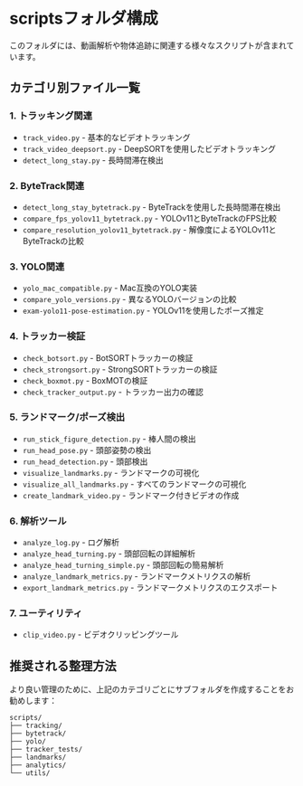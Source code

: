 # scriptsフォルダ構成

このフォルダには、動画解析や物体追跡に関連する様々なスクリプトが含まれています。

## カテゴリ別ファイル一覧

### 1. トラッキング関連
- `track_video.py` - 基本的なビデオトラッキング
- `track_video_deepsort.py` - DeepSORTを使用したビデオトラッキング
- `detect_long_stay.py` - 長時間滞在検出

### 2. ByteTrack関連
- `detect_long_stay_bytetrack.py` - ByteTrackを使用した長時間滞在検出
- `compare_fps_yolov11_bytetrack.py` - YOLOv11とByteTrackのFPS比較
- `compare_resolution_yolov11_bytetrack.py` - 解像度によるYOLOv11とByteTrackの比較

### 3. YOLO関連
- `yolo_mac_compatible.py` - Mac互換のYOLO実装
- `compare_yolo_versions.py` - 異なるYOLOバージョンの比較
- `exam-yolo11-pose-estimation.py` - YOLOv11を使用したポーズ推定

### 4. トラッカー検証
- `check_botsort.py` - BotSORTトラッカーの検証
- `check_strongsort.py` - StrongSORTトラッカーの検証
- `check_boxmot.py` - BoxMOTの検証
- `check_tracker_output.py` - トラッカー出力の確認

### 5. ランドマーク/ポーズ検出
- `run_stick_figure_detection.py` - 棒人間の検出
- `run_head_pose.py` - 頭部姿勢の検出
- `run_head_detection.py` - 頭部検出
- `visualize_landmarks.py` - ランドマークの可視化
- `visualize_all_landmarks.py` - すべてのランドマークの可視化
- `create_landmark_video.py` - ランドマーク付きビデオの作成

### 6. 解析ツール
- `analyze_log.py` - ログ解析
- `analyze_head_turning.py` - 頭部回転の詳細解析
- `analyze_head_turning_simple.py` - 頭部回転の簡易解析
- `analyze_landmark_metrics.py` - ランドマークメトリクスの解析
- `export_landmark_metrics.py` - ランドマークメトリクスのエクスポート

### 7. ユーティリティ
- `clip_video.py` - ビデオクリッピングツール

## 推奨される整理方法

より良い管理のために、上記のカテゴリごとにサブフォルダを作成することをお勧めします：

```
scripts/
├── tracking/
├── bytetrack/
├── yolo/
├── tracker_tests/
├── landmarks/
├── analytics/
└── utils/
``` 